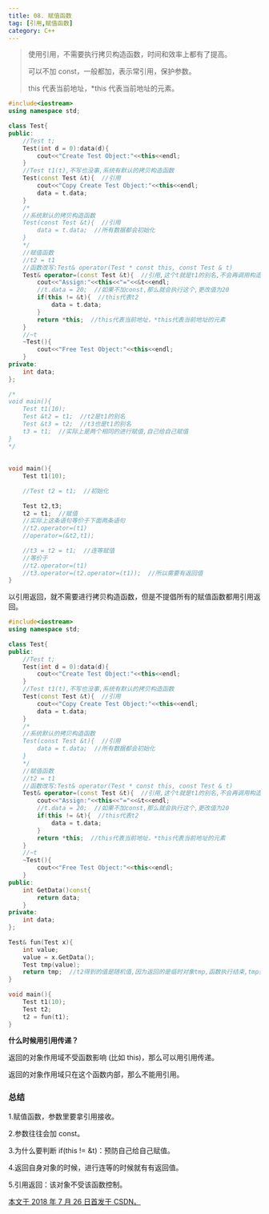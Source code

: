 ```yaml
---
title: 08. 赋值函数
tag: [引用,赋值函数]
category: C++
---
```


>使用引用，不需要执行拷贝构造函数，时间和效率上都有了提高。
>
>可以不加 const，一般都加，表示常引用，保护参数。
>
>this 代表当前地址，*this 代表当前地址的元素。

<!--more-->

```C++
#include<iostream>
using namespace std;
 
class Test{
public:
    //Test t;
    Test(int d = 0):data(d){
        cout<<"Create Test Object:"<<this<<endl;
    }
    //Test t1(t),不写也没事,系统有默认的拷贝构造函数
    Test(const Test &t){  //引用
        cout<<"Copy Create Test Object:"<<this<<endl;
        data = t.data;
    }
    /*
    //系统默认的拷贝构造函数
    Test(const Test &t){  //引用
        data = t.data;  //所有数据都会初始化
    }
    */
    //赋值函数
    //t2 = t1
    //函数改写:Test& operator(Test * const this, const Test & t)
    Test& operator=(const Test &t){  //引用,这个t就是t1的别名,不会再调用构造函数,效率提高了,节省了内存
        cout<<"Assign:"<<this<<"="<<&t<<endl;
        //t.data = 20;  //如果不加const,那么就会执行这个,更改值为20
        if(this != &t){  //this代表t2
            data = t.data;
        }
        return *this;  //this代表当前地址，*this代表当前地址的元素
    }
    //~t
    ~Test(){
        cout<<"Free Test Object:"<<this<<endl;
    }
private:
    int data;
};
 
/*
void main(){
    Test t1(10);
    Test &t2 = t1;  //t2是t1的别名
    Test &t3 = t2;  //t3也是t1的别名
    t3 = t1;  //实际上是两个相同的进行赋值,自己给自己赋值
}
*/
 
 
void main(){
    Test t1(10);
 
    //Test t2 = t1;  //初始化
 
    Test t2,t3;
    t2 = t1;  //赋值
    //实际上这条语句等价于下面两条语句
    //t2.operator=(t1)
    //operator=(&t2,t1);
 
    //t3 = t2 = t1;  //连等赋值
    //等价于
    //t2.operator=(t1)
    //t3.operator=(t2.operator=(t1));  //所以需要有返回值
}
```

以引用返回，就不需要进行拷贝构造函数，但是不提倡所有的赋值函数都用引用返回。 

```C++
#include<iostream>
using namespace std;
 
class Test{
public:
    //Test t;
    Test(int d = 0):data(d){
        cout<<"Create Test Object:"<<this<<endl;
    }
    //Test t1(t),不写也没事,系统有默认的拷贝构造函数
    Test(const Test &t){  //引用
        cout<<"Copy Create Test Object:"<<this<<endl;
        data = t.data;
    }
    /*
    //系统默认的拷贝构造函数
    Test(const Test &t){  //引用
        data = t.data;  //所有数据都会初始化
    }
    */
    //赋值函数
    //t2 = t1
    //函数改写:Test& operator(Test * const this, const Test & t)
    Test& operator=(const Test &t){  //引用,这个t就是t1的别名,不会再调用构造函数,效率提高了,节省了内存
        cout<<"Assign:"<<this<<"="<<&t<<endl;
        //t.data = 20;  //如果不加const,那么就会执行这个,更改值为20
        if(this != &t){  //this代表t2
            data = t.data;
        }
        return *this;  //this代表当前地址，*this代表当前地址的元素
    }
    //~t
    ~Test(){
        cout<<"Free Test Object:"<<this<<endl;
    }
public:
    int GetData()const{
        return data;
    }
private:
    int data;
};
 
Test& fun(Test x){
    int value;
    value = x.GetData();
    Test tmp(value);
    return tmp;  //t2得到的值是随机值,因为返回的是临时对象tmp,函数执行结束,tmp会被析构掉,把一个析构掉的对象赋值,所以是随机值
}
 
void main(){
    Test t1(10);
    Test t2;
    t2 = fun(t1);
}
```

**什么时候用引用传递？**

返回的对象作用域不受函数影响 (比如 this)，那么可以用引用传递。

返回的对象作用域只在这个函数内部，那么不能用引用。

### 总结

1.赋值函数，参数里要拿引用接收。

2.参数往往会加 const。

3.为什么要判断 if(this != &t)：预防自己给自己赋值。

4.返回自身对象的时候，进行连等的时候就有有返回值。

5.引用返回：该对象不受该函数控制。



<u>本文于 2018 年 7 月 26 日首发于 [CSDN](https://blog.csdn.net/Wonz5130/article/details/81213309)。</u>	